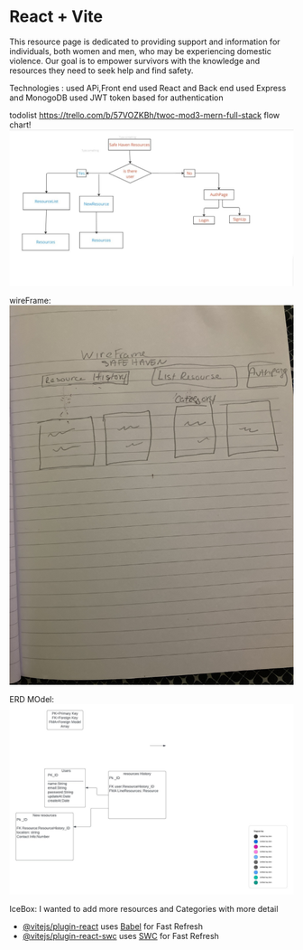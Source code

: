 # React + Vite

This resource page is dedicated to providing support and information for individuals, both women and men, who may be experiencing domestic violence. Our goal is to empower survivors with the knowledge and resources they need to seek help and find safety.

Technologies : used APi,Front end used React and Back end used Express and MonogoDB used JWT token based for authentication


todolist https://trello.com/b/57VOZKBh/twoc-mod3-mern-full-stack
flow chart!![Alt text](SHFlowChart1.jpg)

wireFrame: ![Alt text](wireframeSH-1.jpg)

ERD MOdel:![Alt text](<Blank diagram.jpeg>)



IceBox: I wanted to add more resources and Categories with more detail 



- [@vitejs/plugin-react](https://github.com/vitejs/vite-plugin-react/blob/main/packages/plugin-react/README.md) uses [Babel](https://babeljs.io/) for Fast Refresh
- [@vitejs/plugin-react-swc](https://github.com/vitejs/vite-plugin-react-swc) uses [SWC](https://swc.rs/) for Fast Refresh
